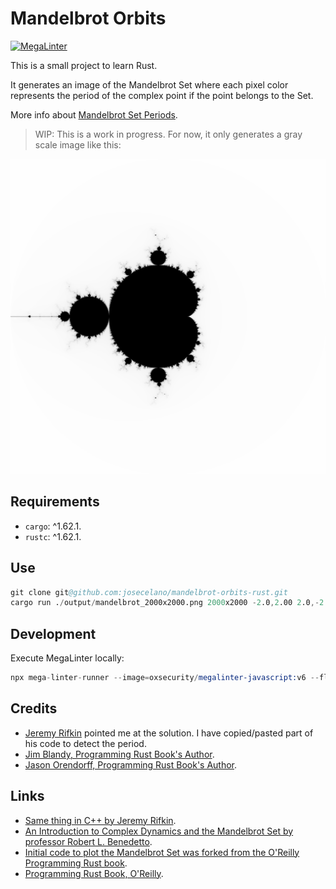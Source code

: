 # Mandelbrot Orbits

[![MegaLinter](https://github.com/josecelano/mandelbrot-orbits-rust/actions/workflows/mega-linter.yml/badge.svg)](https://github.com/josecelano/mandelbrot-orbits-rust/actions/workflows/mega-linter.yml)

This is a small project to learn Rust.

It generates an image of the Mandelbrot Set where each pixel color represents the period of the complex point if the point belongs to the Set.

More info about [Mandelbrot Set Periods](https://github.com/josecelano/mandelbrot-explorer).

> WIP: This is a work in progress. For now, it only generates a gray scale image like this:

![./docs/images/mandelbrot_2000x2000.png](./docs/images/mandelbrot_2000x2000.png)

## Requirements

- `cargo`: ^1.62.1.
- `rustc`: ^1.62.1.

## Use

```s
git clone git@github.com:josecelano/mandelbrot-orbits-rust.git
cargo run ./output/mandelbrot_2000x2000.png 2000x2000 -2.0,2.00 2.0,-2.0
```

## Development

Execute MegaLinter locally:

```s
npx mega-linter-runner --image=oxsecurity/megalinter-javascript:v6 --flavor=rust
```

## Credits

- [Jeremy Rifkin](https://github.com/jeremy-rifkin) pointed me at the solution. I have copied/pasted part of his code to detect the period.
- [Jim Blandy, Programming Rust Book's Author](https://github.com/jimblandy).
- [Jason Orendorff, Programming Rust Book's Author](https://github.com/jorendorff).

## Links

- [Same thing in C++ by Jeremy Rifkin](https://github.com/jeremy-rifkin/mandelbrot-orbits).
- [An Introduction to Complex Dynamics and the Mandelbrot Set by professor Robert L. Benedetto](https://rlbenedetto.people.amherst.edu/talks/mhc_ug14.pdf).
- [Initial code to plot the Mandelbrot Set was forked from the O'Reilly Programming Rust book](https://github.com/ProgrammingRust/mandelbrot/tree/single-threaded).
- [Programming Rust Book, O'Reilly](https://www.oreilly.com/library/view/programming-rust-2nd/9781492052586/).

